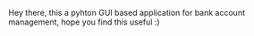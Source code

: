 Hey there, this a pyhton GUI based application for bank account management, hope you find this useful :) 
